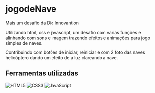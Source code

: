 # jogodeNave
<p>Mais um desafio da Dio Innovantion</p>
<p>Utilizando html, css e javascript, um desafio com varias funções e alinhando com sons e imagem trazendo efeitos e animações para jogo simples de naves.</p>
<p>Contribuindo com botões de iniciar, reiniciar e com 2 foto das naves helicóptero dando um efeito de a luz clareando a nave.</p>

## Ferramentas utilizadas

![HTML5](https://img.shields.io/badge/HTML5-000?style=for-the-badge&logo=html5) ![CSS3](https://img.shields.io/badge/CSS3-000?style=for-the-badge&logo=css3&logoColor=264CE4) ![JavaScript](https://img.shields.io/badge/JavaScript-000?style=for-the-badge&logo=javascript) 
